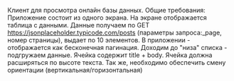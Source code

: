 Клиент для просмотра онлайн базы данных. Общие требования:  Приложение состоит из одного экрана. 
На экране отображается таблица с данными. 
Данные получаем по GET https://jsonplaceholder.typicode.com/posts (параметры запроса:_page, номер страницы), выдает по 10 элементов.
В приложении - отображается как бесконечная пагинация. Доходим до "низа" списка - подгружаем данные. 
Ячейка содержит title + body.
Ячейка должна расширяться по высоте текста. Так же, необходимо обеспечить смену ориентации (вертикальная/горизонтальная)
